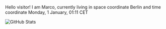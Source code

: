 Hello visitor! I am Marco, currently living in space coordinate Berlin and time coordinate Monday, 1 January, 01:11 CET

![GitHub Stats](https://github-readme-stats.vercel.app/api?username=OxMarco)
